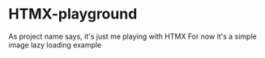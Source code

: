 # HTMX-playground
As project name says, it's just me playing with HTMX
For now it's a simple image lazy loading example
